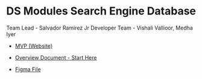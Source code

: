 # DS Modules Search Engine Database

Team Lead - Salvador Ramirez Jr
Developer Team - Vishali Vallioor, Medha Iyer

- [MVP (Website)](https://saljr324.pythonanywhere.com/playground/)

- [Overview Document - Start Here](https://docs.google.com/document/d/1ozayeH11JFwG7DYF8ibTTOz0HlLzqFdq6rFi1L_NkLs/edit?usp=sharing)

- [Figma File](https://www.figma.com/file/hl9XAkahP7VzkByv9moAwK/Modules?node-id=0%3A1&t=IFBO0wusQAUw6ya1-1)
